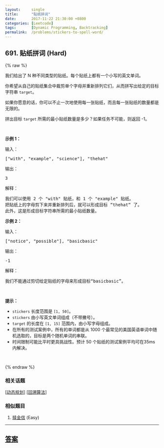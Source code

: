 ```yaml
---
layout:     single
title:      "贴纸拼词"
date:       2017-11-22 21:30:00 +0800
categories: [Leetcode]
tags:       [Dynamic Programming, Backtracking]
permalink:  /problems/stickers-to-spell-word/
---
```


## 691. 贴纸拼词 (Hard)

{% raw %}

<p>我们给出了 N 种不同类型的贴纸。每个贴纸上都有一个小写的英文单词。</p>

<p>你希望从自己的贴纸集合中裁剪单个字母并重新排列它们，从而拼写出给定的目标字符串 <code>target</code>。</p>

<p>如果你愿意的话，你可以不止一次地使用每一张贴纸，而且每一张贴纸的数量都是无限的。</p>

<p>拼出目标&nbsp;<code>target</code> 所需的最小贴纸数量是多少？如果任务不可能，则返回 -1。</p>

<p>&nbsp;</p>

<p><strong>示例 1：</strong></p>

<p>输入：</p>

<pre>[&quot;with&quot;, &quot;example&quot;, &quot;science&quot;], &quot;thehat&quot;
</pre>

<p>输出：</p>

<pre>3
</pre>

<p>解释：</p>

<pre>我们可以使用 2 个 &quot;with&quot; 贴纸，和 1 个 &quot;example&quot; 贴纸。
把贴纸上的字母剪下来并重新排列后，就可以形成目标 &ldquo;thehat&ldquo; 了。
此外，这是形成目标字符串所需的最小贴纸数量。
</pre>

<p><strong>示例 2：</strong></p>

<p>输入：</p>

<pre>[&quot;notice&quot;, &quot;possible&quot;], &quot;basicbasic&quot;
</pre>

<p>输出：</p>

<pre>-1
</pre>

<p>解释：</p>

<pre>我们不能通过剪切给定贴纸的字母来形成目标&ldquo;basicbasic&rdquo;。
</pre>

<p>&nbsp;</p>

<p><strong>提示：</strong></p>

<ul>
	<li><code>stickers</code> 长度范围是&nbsp;<code>[1, 50]</code>。</li>
	<li><code>stickers</code> 由小写英文单词组成（不带撇号）。</li>
	<li><code>target</code> 的长度在&nbsp;<code>[1, 15]</code>&nbsp;范围内，由小写字母组成。</li>
	<li>在所有的测试案例中，所有的单词都是从 1000 个最常见的美国英语单词中随机选取的，目标是两个随机单词的串联。</li>
	<li>时间限制可能比平时更具挑战性。预计 50 个贴纸的测试案例平均可在35ms内解决。</li>
</ul>

<p>&nbsp;</p>

{% endraw %}

### 相关话题
  [[动态规划](https://github.com/openset/leetcode/tree/master/tag/dynamic-programming/README.md)]
  [[回溯算法](https://github.com/openset/leetcode/tree/master/tag/backtracking/README.md)]

### 相似题目
  1. [赎金信](/problems/ransom-note) (Easy)

---

## [答案](https://github.com/openset/leetcode/tree/master/problems/stickers-to-spell-word)
